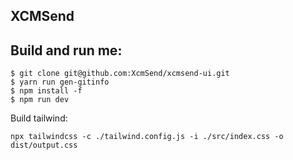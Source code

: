 ## XCMSend


## Build and run me:    
```
$ git clone git@github.com:XcmSend/xcmsend-ui.git  
$ yarn run gen-gitinfo  
$ npm install -f
$ npm run dev
```

Build tailwind:

```
npx tailwindcss -c ./tailwind.config.js -i ./src/index.css -o dist/output.css
```

